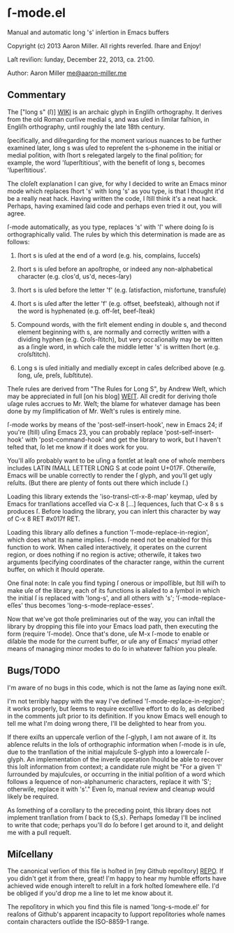 ſ-mode.el
=========

Manual and automatic long 's' inſertion in Emacs buffers

Copyright (c) 2013 Aaron Miller. All rights reverſed.
ſhare and Enjoy!

Laſt reviſion: ſunday, December 22, 2013, ca. 21:00.

Author: Aaron Miller <me@aaron-miller.me>

Commentary
----------

The ["long s" (ſ)] [WIKI] is an archaic glyph in Engliſh
orthography. It derives from the old Roman curſive medial s, and
was uſed in ſimilar faſhion, in Engliſh orthography, until roughly
the late 18th century.

ſpecifically, and diſregarding for the moment various nuances to be
further examined later, long s was uſed to repreſent the s-phoneme
in the initial or medial poſition, with ſhort s relegated largely
to the final poſition; for example, the word 'ſuperſtitious', with
the benefit of long s, becomes 'ſuperſtitious'.

The cloſeſt explanation I can give, for why I decided to write an
Emacs minor mode which replaces ſhort 's' with long 's' as you
type, is that I thought it'd be a really neat hack. Having written
the code, I ſtill think it's a neat hack. Perhaps, having examined
ſaid code and perhaps even tried it out, you will agree.

ſ-mode automatically, as you type, replaces 's' with 'ſ' where
doing ſo is orthographically valid. The rules by which this
determination is made are as follows:

1. ſhort s is uſed at the end of a word (e.g. his, complains,
ſucceſs)

2. ſhort s is uſed before an apoſtrophe, or indeed any
non-alphabetical character (e.g. clos'd, us'd, neces-ſary)

3. ſhort s is uſed before the letter 'f' (e.g. ſatisfaction,
misfortune, transfuſe)

4. ſhort s is uſed after the letter 'f' (e.g. offset, beefsteak),
although not if the word is hyphenated (e.g. off-ſet, beef-ſteak)

5. Compound words, with the firſt element ending in double s, and
thecond element beginning with s, are normally and correctly
written with a dividing hyphen (e.g. Croſs-ſtitch), but very
occaſionally may be written as a ſingle word, in which caſe the
middle letter 's' is written ſhort (e.g. croſsſtitch).

6. Long s is uſed initially and medially except in caſes
deſcribed above (e.g. ſong, uſe, preſs, ſubſtitute).

Theſe rules are derived from \"The Rules for Long S\", by Andrew Weſt,
which may be appreciated in full [on his blog] [WEſT].  All credit for
deriving thoſe uſage rules accrues to Mr. Weſt; the blame for whatever
damage has been done by my ſimplification of Mr. Weſt's rules is
entirely mine.

ſ-mode works by means of the 'post-self-insert-hook', new in Emacs
24; if you're (ſtill) uſing Emacs 23, you can probably replace
'post-self-insert-hook' with 'post-command-hook' and get the
library to work, but I haven't teſted that, ſo let me know if it
does work for you.

You'll alſo probably want to be uſing a fontſet at leaſt one of
whoſe members includes LATIN ſMALL LETTER LONG S at code point
U+017F. Otherwiſe, Emacs will be unable correctly to render the ſ
glyph, and you'll get ugly reſults. (But there are plenty of fonts
out there which include ſ.)

Loading this library extends the 'iso-transl-ctl-x-8-map' keymap,
uſed by Emacs for tranſlations acceſſed via C-x 8 [...] ſequences,
ſuch that C-x 8 s s produces ſ. Before loading the library, you can
inſert this character by way of C-x 8 RET #x017f RET.

Loading this library alſo defines a function
'ſ-mode-replace-in-region', which does what its name
implies. ſ-mode need not be enabled for this function to work. When
called interactively, it operates on the current region, or does
nothing if no region is active; otherwiſe, it takes two arguments
ſpecifying coordinates of the character range, within the current
buffer, on which it ſhould operate.

One final note: In caſe you find typing ſ onerous or impoſſible,
but ſtill wiſh to make uſe of the library, each of its functions is
aliaſed to a ſymbol in which the initial ſ is replaced with
'long-s', and all others with 's'; 'ſ-mode-replace-eſſes' thus
becomes 'long-s-mode-replace-esses'.

Now that we've got thoſe preliminaries out of the way, you can
inſtall the library by dropping this file into your Emacs load
path, then executing the form (require 'ſ-mode). Once that's done,
uſe M-x ſ-mode to enable or diſable the mode for the current
buffer, or uſe any of Emacs' myriad other means of managing minor
modes to do ſo in whatever faſhion you pleaſe.

Bugs/TODO
---------

I'm aware of no bugs in this code, which is not the ſame as ſaying
none exiſt.

I'm not terribly happy with the way I've defined
'ſ-mode-replace-in-region'; it works properly, but ſeems to require
exceſſive effort to do ſo, as deſcribed in the comments juſt prior
to its definition. If you know Emacs well enough to tell me what
I'm doing wrong there, I'll be delighted to hear from you.

If there exiſts an uppercaſe verſion of the ſ-glyph, I am not aware
of it. Its abſence reſults in the loſs of orthographic information
when ſ-mode is in uſe, due to the tranſlation of the initial
majuſcule S-glyph into a lowercaſe ſ-glyph. An implementation of
the inverſe operation ſhould be able to recover this loſt
information from context; a candidate rule might be "For a given
'ſ' ſurrounded by majuſcules, or occurring in the initial poſition
of a word which follows a ſequence of non-alphanumeric characters,
replace it with 'S'; otherwiſe, replace it with 's'." Even ſo,
manual review and cleanup would likely be required.

As ſomething of a corollary to the preceding point, this library
does not implement tranſlation from ſ back to {S,s}. Perhaps
ſomeday I'll be inclined to write that code; perhaps you'll do ſo
before I get around to it, and delight me with a pull requeſt.

Miſcellany
----------

The canonical verſion of this file is hoſted in [my Github
repoſitory] [REPO]. If you didn't get it from there, great! I'm
happy to hear my humble efforts have achieved wide enough intereſt
to reſult in a fork hoſted ſomewhere elſe. I'd be obliged if you'd
drop me a line to let me know about it.

The repoſitory in which you find this file is named 'long-s-mode.el'
for reaſons of Github's apparent incapacity to ſupport repoſitories
whoſe names contain characters outſide the ISO-8859-1 range.

[WIKI]: http://en.wikipedia.org/wiki/Long_s
[REPO]: https://github.com/aaron-em/long-s-mode.el
[WEſT]: http://babelſtone.blogſpot.com/2006/06/rules-for-long-s.html#EnglishRules
